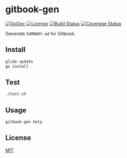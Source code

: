 # gitbook-gen

[![GoDoc][I1]][L1] [![License][I2]][L2] [![Build Status][I3]][L3] [![Coverage Status][I4]][L4]

[I1]: http://img.shields.io/badge/go-documentation-blue.svg?style=flat-square
[L1]: http://godoc.org/github.com/yulefox/gitbook-gen
[I2]: http://img.shields.io/badge/license-MIT-blue.svg?style=flat-square
[L2]: LICENSE
[I3]: https://img.shields.io/travis/yulefox/gitbook-gen.svg?style=flat-square
[L3]: https://travis-ci.org/yulefox/gitbook-gen
[I4]: https://img.shields.io/codecov/c/github/yulefox/gitbook-gen.svg?style=flat-square
[L4]: https://codecov.io/gh/yulefox/gitbook-gen

Generate `SUMMARY.md` for Gitbook.

## Install

```sh
glide update
go install
```

## Test

```sh
./test.sh
```

## Usage

```go
gitbook-gen help
```

## License

[MIT](LICENSE)
